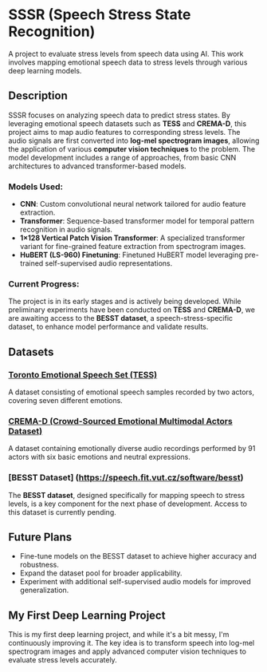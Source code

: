 # SSSR (Speech Stress State Recognition)

A project to evaluate stress levels from speech data using AI. This work involves mapping emotional speech data to stress levels through various deep learning models.

## Description

SSSR focuses on analyzing speech data to predict stress states. By leveraging emotional speech datasets such as **TESS** and **CREMA-D**, this project aims to map audio features to corresponding stress levels. The audio signals are first converted into **log-mel spectrogram images**, allowing the application of various **computer vision techniques** to the problem. The model development includes a range of approaches, from basic CNN architectures to advanced transformer-based models.

### Models Used:
- **CNN**: Custom convolutional neural network tailored for audio feature extraction.
- **Transformer**: Sequence-based transformer model for temporal pattern recognition in audio signals.
- **1×128 Vertical Patch Vision Transformer**: A specialized transformer variant for fine-grained feature extraction from spectrogram images.
- **HuBERT (LS-960) Finetuning**: Finetuned HuBERT model leveraging pre-trained self-supervised audio representations.

### Current Progress:
The project is in its early stages and is actively being developed. While preliminary experiments have been conducted on **TESS** and **CREMA-D**, we are awaiting access to the **BESST dataset**, a speech-stress-specific dataset, to enhance model performance and validate results.

## Datasets

### [Toronto Emotional Speech Set (TESS)](https://www.kaggle.com/datasets/ejlok1/toronto-emotional-speech-set-tess)
A dataset consisting of emotional speech samples recorded by two actors, covering seven different emotions.

### [CREMA-D (Crowd-Sourced Emotional Multimodal Actors Dataset)](https://www.kaggle.com/datasets/ejlok1/cremad)
A dataset containing emotionally diverse audio recordings performed by 91 actors with six basic emotions and neutral expressions.

### [BESST Dataset] (https://speech.fit.vut.cz/software/besst)
The **BESST dataset**, designed specifically for mapping speech to stress levels, is a key component for the next phase of development. Access to this dataset is currently pending.

## Future Plans
- Fine-tune models on the BESST dataset to achieve higher accuracy and robustness.
- Expand the dataset pool for broader applicability.
- Experiment with additional self-supervised audio models for improved generalization.

## My First Deep Learning Project
This is my first deep learning project, and while it's a bit messy, I'm continuously improving it. The key idea is to transform speech into log-mel spectrogram images and apply advanced computer vision techniques to evaluate stress levels accurately.
